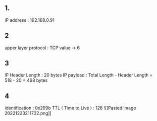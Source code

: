 ## 1. 
IP address : 192.168.0.91
## 2
upper layer protocol : TCP value $\rightarrow$ 6
## 3
IP Header Length : 20 bytes
IP payload : Total Length - Header Length = 518 - 20 = 498 bytes
## 4
Identification : 0x299b
TTL ( Time to Live ) : 128
![[Pasted image 20221223211732.png]]